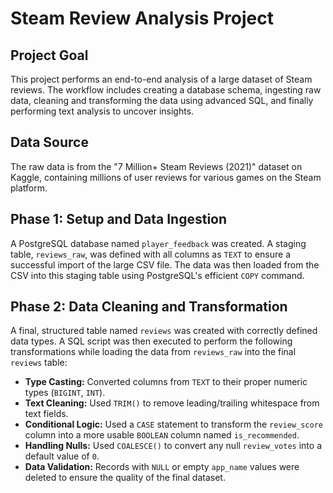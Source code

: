 # Steam Review Analysis Project

## Project Goal
This project performs an end-to-end analysis of a large dataset of Steam reviews. The workflow includes creating a database schema, ingesting raw data, cleaning and transforming the data using advanced SQL, and finally performing text analysis to uncover insights.

## Data Source
The raw data is from the "7 Million+ Steam Reviews (2021)" dataset on Kaggle, containing millions of user reviews for various games on the Steam platform.

## Phase 1: Setup and Data Ingestion
A PostgreSQL database named `player_feedback` was created. A staging table, `reviews_raw`, was defined with all columns as `TEXT` to ensure a successful import of the large CSV file. The data was then loaded from the CSV into this staging table using PostgreSQL's efficient `COPY` command.

## Phase 2: Data Cleaning and Transformation
A final, structured table named `reviews` was created with correctly defined data types. A SQL script was then executed to perform the following transformations while loading the data from `reviews_raw` into the final `reviews` table:
* **Type Casting:** Converted columns from `TEXT` to their proper numeric types (`BIGINT`, `INT`).
* **Text Cleaning:** Used `TRIM()` to remove leading/trailing whitespace from text fields.
* **Conditional Logic:** Used a `CASE` statement to transform the `review_score` column into a more usable `BOOLEAN` column named `is_recommended`.
* **Handling Nulls:** Used `COALESCE()` to convert any null `review_votes` into a default value of `0`.
* **Data Validation:** Records with `NULL` or empty `app_name` values were deleted to ensure the quality of the final dataset.
